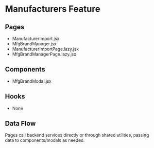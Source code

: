 # Manufacturers Feature

## Pages
- ManufacturerImport.jsx
- MfgBrandManager.jsx
- ManufacturerImportPage.lazy.jsx
- MfgBrandManagerPage.lazy.jsx

## Components
- MfgBrandModal.jsx

## Hooks
- None

## Data Flow
Pages call backend services directly or through shared utilities, passing data to components/modals as needed.
